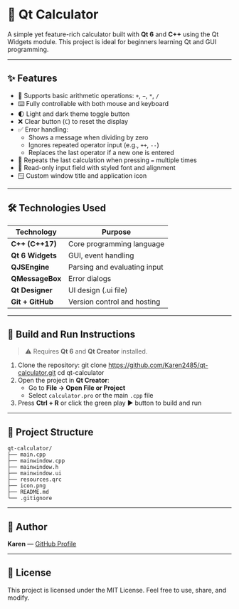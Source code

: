 # 🧮 Qt Calculator

A simple yet feature-rich calculator built with **Qt 6** and **C++** using the Qt Widgets module. This project is ideal for beginners learning Qt and GUI programming.

---

## ✨ Features

- 🔢 Supports basic arithmetic operations: `+`, `−`, `*`, `/`
- ⌨️ Fully controllable with both mouse and keyboard
- 🌓 Light and dark theme toggle button
- ❌ Clear button (`C`) to reset the display
- ✅ Error handling:
  - Shows a message when dividing by zero
  - Ignores repeated operator input (e.g., `++`, `--`)
  - Replaces the last operator if a new one is entered
- 🔁 Repeats the last calculation when pressing `=` multiple times
- 🧩 Read-only input field with styled font and alignment
- 🪟 Custom window title and application icon

---

## 🛠️ Technologies Used

| Technology       | Purpose                      |
|------------------|------------------------------|
| **C++ (C++17)**   | Core programming language     |
| **Qt 6 Widgets**  | GUI, event handling           |
| **QJSEngine**     | Parsing and evaluating input  |
| **QMessageBox**   | Error dialogs                 |
| **Qt Designer**   | UI design (.ui file)          |
| **Git + GitHub**  | Version control and hosting   |

---

## 🚀 Build and Run Instructions

> ⚠️ Requires **Qt 6** and **Qt Creator** installed.

1. Clone the repository:
   git clone https://github.com/Karen2485/qt-calculator.git
   cd qt-calculator
2. Open the project in **Qt Creator**:
   * Go to **File → Open File or Project**
   * Select `calculator.pro` or the main `.cpp` file
3. Press **Ctrl + R** or click the green play ▶️ button to build and run

---

## 📁 Project Structure

```
qt-calculator/
├── main.cpp
├── mainwindow.cpp
├── mainwindow.h
├── mainwindow.ui
├── resources.qrc
├── icon.png
├── README.md
└── .gitignore
```

---

## 👤 Author

**Karen** — [GitHub Profile](https://github.com/Karen2485)

---

## 📄 License

This project is licensed under the MIT License. Feel free to use, share, and modify.

```

